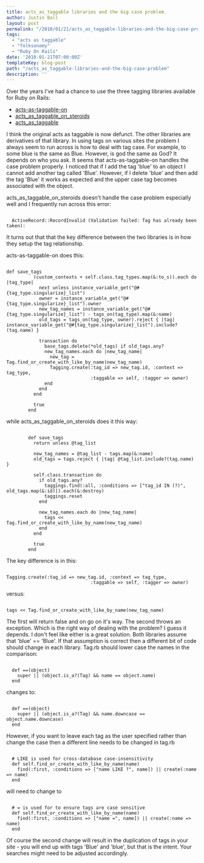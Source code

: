 ```yaml
---
title: acts_as_taggable libraries and the big case problem.
author: Justin Ball
layout: post
permalink: "/2010/01/21/acts_as_taggable-libraries-and-the-big-case-problem/"
tags:
  - "acts as taggable"
  - "folksonomy"
  - "Ruby On Rails"
date: '2010-01-21T07:00:00Z'
templateKey: blog-post
path: "/acts_as_taggable-libraries-and-the-big-case-problem"
description: ''
---
```


Over the years I've had a chance to use the three tagging libraries available for Ruby on Rails:
<ul>
	<li><a href="http://github.com/mbleigh/acts-as-taggable-on">acts-as-taggable-on</a></li>
	<li><a href="http://github.com/jviney/acts_as_taggable_on_steroids">acts_as_taggable_on_steroids</a></li>
  <li><a href="http://agilewebdevelopment.com/plugins/acts_as_taggable">acts_as_taggable</a></li>
</ul>

I think the original acts as taggable is now defunct.  The other libraries are derivatives of that library.  In using tags on various sites the problem I always seem to run across is how to deal with tag case.  For example, to some blue is the same as Blue.  However, is god the same as God?  It depends on who you ask.  It seems that acts-as-taggable-on handles the case problem properly.  I noticed that if I add the tag 'blue' to an object I cannot add another tag called 'Blue'.  However, if I delete 'blue' and then add the tag 'Blue' it works as expected and the upper case tag becomes associated with the object.

 acts_as_taggable_on_steroids doesn't handle the case problem especially well and I frequently run across this error:
<pre><code class="ruby">
  ActiveRecord::RecordInvalid (Validation failed: Tag has already been taken):
</pre></code>

It turns out that that the key difference between the two libraries is in how they setup the tag relationship.

acts-as-taggable-on does this:
<pre><code class="ruby">
def save_tags
          (custom_contexts + self.class.tag_types.map(&:to_s)).each do |tag_type|
            next unless instance_variable_get("@#{tag_type.singularize}_list")
            owner = instance_variable_get("@#{tag_type.singularize}_list").owner
            new_tag_names = instance_variable_get("@#{tag_type.singularize}_list") - tags_on(tag_type).map(&:name)
            old_tags = tags_on(tag_type, owner).reject { |tag| instance_variable_get("@#{tag_type.singularize}_list").include?(tag.name) }

            transaction do
              base_tags.delete(*old_tags) if old_tags.any?
              new_tag_names.each do |new_tag_name|
                new_tag = Tag.find_or_create_with_like_by_name(new_tag_name)
                Tagging.create(:tag_id => new_tag.id, :context => tag_type,
                               :taggable => self, :tagger => owner)
              end
            end
          end

          true
        end
</pre></code>

while acts_as_taggable_on_steroids does it this way:
<pre><code class="ruby">
        def save_tags
          return unless @tag_list

          new_tag_names = @tag_list - tags.map(&:name)
          old_tags = tags.reject { |tag| @tag_list.include?(tag.name) }

          self.class.transaction do
            if old_tags.any?
              taggings.find(:all, :conditions => ["tag_id IN (?)", old_tags.map(&:id)]).each(&:destroy)
              taggings.reset
            end

            new_tag_names.each do |new_tag_name|
              tags << Tag.find_or_create_with_like_by_name(new_tag_name)
            end
          end

          true
        end
</pre></code>


The key difference is in this:
<pre><code class="ruby">
Tagging.create(:tag_id => new_tag.id, :context => tag_type,
                               :taggable => self, :tagger => owner)
</pre></code>

versus:

<pre><code class="ruby">
tags << Tag.find_or_create_with_like_by_name(new_tag_name)
</pre></code>

The first will return false and on go on it's way.  The second throws an exception.  Which is the right way of dealing with the problem?  I guess it depends.  I don't feel like either is a great solution.  Both libraries assume that 'blue' == 'Blue'.  If that assumption is correct then a different bit of code should change in each library.  Tag.rb should lower case the names in the comparison:

<pre><code class="ruby">
  def ==(object)
    super || (object.is_a?(Tag) && name == object.name)
  end
</pre></code>

changes to:

<pre><code class="ruby">
  def ==(object)
    super || (object.is_a?(Tag) && name.downcase == object.name.downcase)
  end
</pre></code>

However, if you want to leave each tag as the user specified rather than change the case then a different line needs to be changed in tag.rb

<pre><code class="ruby">
  # LIKE is used for cross-database case-insensitivity
  def self.find_or_create_with_like_by_name(name)
    find(:first, :conditions => ["name LIKE ?", name]) || create(:name => name)
  end
</pre></code>

will need to change to
<pre><code class="ruby">
  # = is used for to ensure tags are case sensitive
  def self.find_or_create_with_like_by_name(name)
    find(:first, :conditions => ["name =", name]) || create(:name => name)
  end
</pre></code>

Of course the second change will result in the duplication of tags in your site - you will end up with tags 'Blue' and 'blue', but that is the intent.  Your searches might need to be adjusted accordingly.

